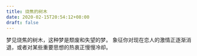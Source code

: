 ```yaml
---
title: 烧焦的树木
date: 2020-02-15T20:54:12+08:00
draft: false
---
```


梦见烧焦的树木，这种梦是颓废和失望的梦。
象征你对现在恋人的激情正逐渐消退，或者对某些重要思想的热衷正慢慢冷却。
